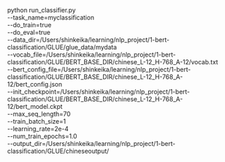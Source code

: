 python run_classifier.py \
  --task_name=myclassification \
  --do_train=true \
  --do_eval=true \
  --data_dir=/Users/shinkeika/learning/nlp_project/1-bert-classification/GLUE/glue_data/mydata \
  --vocab_file=/Users/shinkeika/learning/nlp_project/1-bert-classification/GLUE/BERT_BASE_DIR/chinese_L-12_H-768_A-12/vocab.txt \
  --bert_config_file=/Users/shinkeika/learning/nlp_project/1-bert-classification/GLUE/BERT_BASE_DIR/chinese_L-12_H-768_A-12/bert_config.json \
  --init_checkpoint=/Users/shinkeika/learning/nlp_project/1-bert-classification/GLUE/BERT_BASE_DIR/chinese_L-12_H-768_A-12/bert_model.ckpt \
  --max_seq_length=70 \
  --train_batch_size=1 \
  --learning_rate=2e-4 \
  --num_train_epochs=1.0 \
  --output_dir=/Users/shinkeika/learning/nlp_project/1-bert-classification/GLUE/chineseoutput/